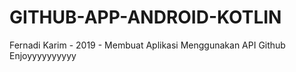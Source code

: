 # GITHUB-APP-ANDROID-KOTLIN
Fernadi Karim - 2019 - Membuat Aplikasi Menggunakan API Github
Enjoyyyyyyyyyy
